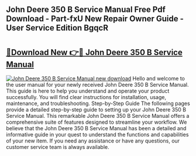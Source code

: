 ## John Deere 350 B Service Manual Free Pdf Download - Part-fxU New Repair Owner Guide - User Service Edition BgqcR

# <h2><a href="http://bc88273.oget.top/?id=John+Deere+350+B+Service+Manual">🔗Download New 👉🔴 John Deere 350 B Service Manual</a></h2>

[![John Deere 350 B Service Manual new download](https://i.imgur.com/5g1atiW.png)](http://bc88273.oget.top/?id=John+Deere+350+B+Service+Manual)
Hello and welcome to the user manual for your newly received John Deere 350 B Service Manual. This guide is here to help you understand and operate your product successfully. You will find clear instructions for installation, usage, maintenance, and troubleshooting. Step-by-Step Guide The following pages provide a detailed step-by-step guide to setting up your John Deere 350 B Service Manual. This remarkable John Deere 350 B Service Manual offers a comprehensive suite of features designed to streamline your workflow. We believe that the John Deere 350 B Service Manual has been a detailed and informative guide in your quest to understand the functions and capabilities of your new item. If you need any assistance or have any questions, our customer service team is always available.
